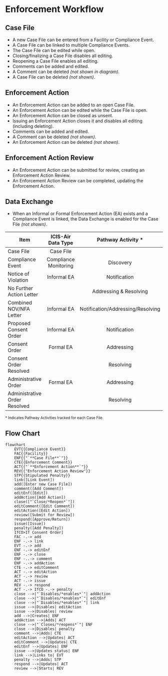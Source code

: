 # Enforcement Workflow

## Case File

* A new Case File can be entered from a Facility or Compliance Event.
* A Case File can be linked to multiple Compliance Events.
* The Case File can be edited while open.
* Closing/finalizing a Case File disables all editing.
* Reopening a Case File enables all editing.
* Comments can be added and edited.
* A Comment can be deleted *(not shown in diagram)*.
* A Case File can be deleted *(not shown)*.

## Enforcement Action

* An Enforcement Action can be added to an open Case File.
* An Enforcement Action can be edited while the Case File is open.
* An Enforcement Action can be closed as unsent.
* Issuing an Enforcement Action closes it and disables all editing (including deleting).
* Comments can be added and edited.
* A Comment can be deleted *(not shown)*.
* An Enforcement Action can be deleted *(not shown)*.

## Enforcement Action Review

* An Enforcement Action can be submitted for review, creating an Enforcement Action Review.
* An Enforcement Action Review can be completed, updating the Enforcement Action.

## Data Exchange

* When an Informal or Formal Enforcement Action (EA) exists and a Compliance Event is linked, the Data Exchange is
  enabled for the Case File *(not shown)*.

| Item                          |  ICIS-Air Data Type   |        Pathway Activity *         |
|-------------------------------|:---------------------:|:---------------------------------:|
| Case File                     |       Case File       |                                   |
| Compliance Event              | Compliance Monitoring |             Discovery             |
| Notice of Violation           |      Informal EA      |           Notification            |
| No Further Action Letter      |                       |      Addressing & Resolving       |
| Combined NOV/NFA Letter       |      Informal EA      | Notification/Addressing/Resolving |
| Proposed Consent Order        |      Informal EA      |           Notification            |
| Consent Order                 |       Formal EA       |            Addressing             |
| Consent Order Resolved        |                       |             Resolving             |
| Administrative Order          |       Formal EA       |            Addressing             |
| Administrative Order Resolved |                       |             Resolving             |

<small>
* Indicates Pathway Activities tracked for each Case File.
</small>

## Flow Chart

```mermaid
flowchart
    EVT{{Compliance Event}}
    FAC{{Facility}}
    ENF{{"`**Case File**`"}}
    CTE{{Enforcement Comment}}
    ACT{{"`**Enforcement Action**`"}}
    REV{{"Enforcement Action Review"}}
    STP{{Stipulated Penalty}}
    link([Link Event])
    add([Enter new Case File])
    comment([Add Comment])
    editEnf([Edit])
    addAction([Add Action])
    close(["`Close/*Reopen*`"])
    editComment([Edit Comment])
    editAction([Edit Action])
    review([Submit for Review])
    respond([Approve/Return])
    issue([Issue])
    penalty([Add Penalty])
    IfCO>If Consent Order]
    FAC -.-> add
    ENF -.-> link
    EVT -.-> add
    ENF -.-> editEnf
    ENF -.-> close
    ENF -..-> comment
    ENF -.-> addAction
    CTE -.-> editComment
    ACT -.-> editAction
    ACT -.-> review
    ACT -.-> issue
    REV -.-> respond
    ACT -.-> IfCO -.-> penalty
    close -->|"`Disables/*enables*`"| addAction
    close -->|"`Disables/*enables*`"| editEnf
    close -->|"`Disables/*enables*`"| link
    issue -->|Disables| editAction
    issue -->|Disables| review
    add -->|Creates| ENF
    addAction -->|Adds| ACT
    close -->|"`Closes/*reopens*`"| ENF
    close -->|Disables| penalty
    comment -->|Adds| CTE
    editAction -->|Updates| ACT
    editComment -->|Updates| CTE
    editEnf -->|Updates| ENF
    issue -->|Updates status| ENF
    link -->|Links to| EVT
    penalty -->|Adds| STP
    respond -->|Updates| ACT
    review -->|Starts| REV

```
